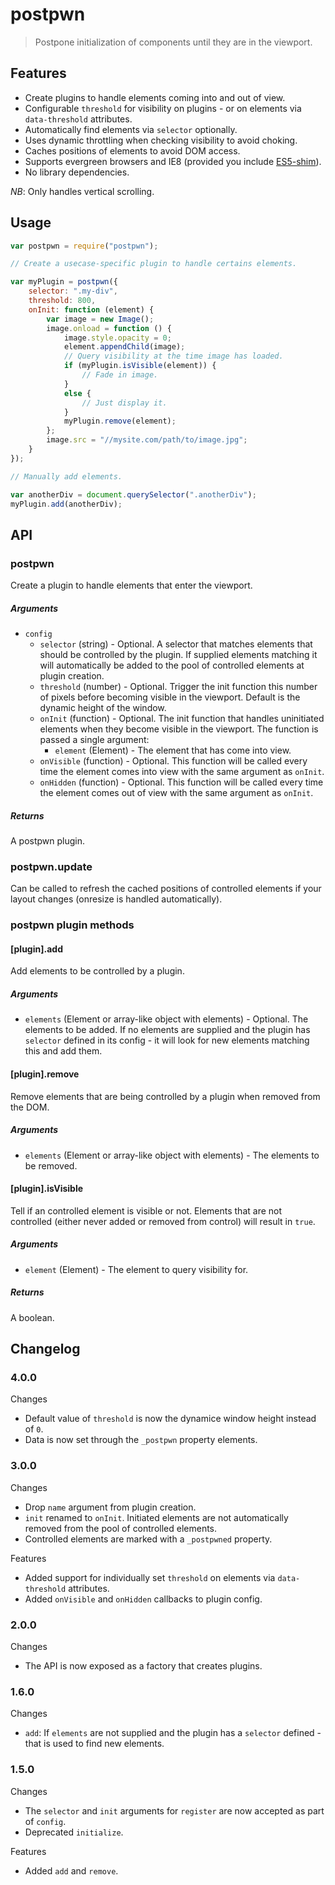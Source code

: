 postpwn
=======

> Postpone initialization of components until they are in the viewport.

## Features

* Create plugins to handle elements coming into and out of view.
* Configurable `threshold` for visibility on plugins - or on elements via `data-threshold` attributes.
* Automatically find elements via `selector` optionally.
* Uses dynamic throttling when checking visibility to avoid choking.
* Caches positions of elements to avoid DOM access.
* Supports evergreen browsers and IE8 (provided you include [ES5-shim](https://github.com/es-shims/es5-shim/)).
* No library dependencies.

*NB*: Only handles vertical scrolling.

## Usage

```js
var postpwn = require("postpwn");

// Create a usecase-specific plugin to handle certains elements.

var myPlugin = postpwn({
	selector: ".my-div",
	threshold: 800,
	onInit: function (element) {
		var image = new Image();
		image.onload = function () {
			image.style.opacity = 0;
			element.appendChild(image);
			// Query visibility at the time image has loaded.
			if (myPlugin.isVisible(element)) {
				// Fade in image.
			}
			else {
				// Just display it.
			}
			myPlugin.remove(element);
		};
		image.src = "//mysite.com/path/to/image.jpg";
	}
});

// Manually add elements.

var anotherDiv = document.querySelector(".anotherDiv");
myPlugin.add(anotherDiv);
```

## API

### postpwn
Create a plugin to handle elements that enter the viewport.

##### Arguments

* `config`
   * `selector` (string) - Optional. A selector that matches elements that should be controlled by the plugin. If supplied elements matching it will automatically be added to the pool of controlled elements at plugin creation.
   * `threshold` (number) - Optional. Trigger the init function this number of pixels before becoming visible in the viewport. Default is the dynamic height of the window.
   * `onInit` (function) - Optional. The init function that handles uninitiated elements when they become visible in the viewport.
      The function is passed a single argument:
      * `element` (Element) - The element that has come into view.
   * `onVisible` (function) - Optional. This function will be called every time the element comes into view with the same argument as `onInit`.
   * `onHidden` (function) - Optional. This function will be called every time the element comes out of view with the same argument as `onInit`.

##### Returns
A postpwn plugin.


### postpwn.update
Can be called to refresh the cached positions of controlled elements if your layout changes (onresize is handled automatically).


### postpwn plugin methods

#### [plugin].add
Add elements to be controlled by a plugin.

##### Arguments

* `elements` (Element or array-like object with elements) - Optional. The elements to be added. If no elements are supplied and the plugin has `selector` defined in its config - it will look for new elements matching this and add them.


#### [plugin].remove
Remove elements that are being controlled by a plugin when removed from the DOM.

##### Arguments

* `elements` (Element or array-like object with elements) - The elements to be removed.


#### [plugin].isVisible
Tell if an controlled element is visible or not.
Elements that are not controlled (either never added or removed from control) will result in `true`.

##### Arguments

* `element` (Element) - The element to query visibility for.

##### Returns
A boolean.


## Changelog

### 4.0.0

Changes

* Default value of `threshold` is now the dynamice window height instead of `0`.
* Data is now set through the `_postpwn` property elements.

### 3.0.0

Changes

* Drop `name` argument from plugin creation.
* `init` renamed to `onInit`. Initiated elements are not automatically removed from the pool of controlled elements.
* Controlled elements are marked with a `_postpwned` property.

Features

* Added support for individually set `threshold` on elements via `data-threshold` attributes.
* Added `onVisible` and `onHidden` callbacks to plugin config.

### 2.0.0

Changes

* The API is now exposed as a factory that creates plugins.

### 1.6.0

Changes

* `add`: If `elements` are not supplied and the plugin has a `selector` defined - that is used to find new elements.

### 1.5.0

Changes

* The `selector` and `init` arguments for `register` are now accepted as part of `config`.
* Deprecated `initialize`.

Features

* Added `add` and `remove`.
